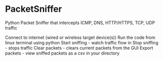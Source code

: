 # PacketSniffer

Python Packet Sniffer that intercepts ICMP, DNS, HTTP/HTTPS, TCP, UDP traffic

Connect to internet (wired or wireless target device(s))
Run the code from linux terminal using python
Start sniffing -  watch traffic flow in 
Stop sniffing - stops traffic
Clear packets - clears current packets from the GUI
Export packets - view sniffed packets as a csv in your directory
